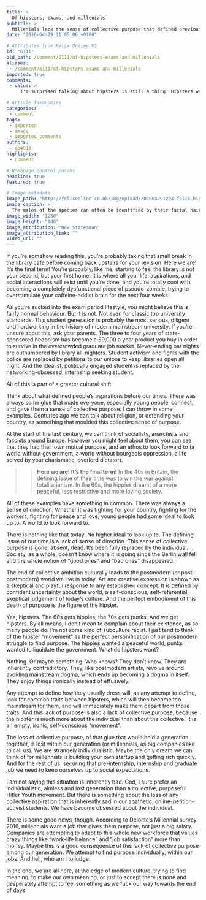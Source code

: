 ```yaml
---
title: >
  Of hipsters, exams, and millenials
subtitle: >
  Millenials lack the sense of collective purpose that defined previous generations
date: "2016-04-29 11:05:00 +0100"

# Attributes from Felix Online V1
id: "6111"
old_path: /comment/6111/of-hipsters-exams-and-millenials
aliases:
 - /comment/6111/of-hipsters-exams-and-millenials
imported: true
comments:
 - value: >
     I'm surprised talking about hipsters is still a thing. Hipsters were newsworthy like 3/4 years ago and it was boring then. Since we've reached peak beard I didn't think it was a thing?,lol. In an attempt to be cynical towards the aimless, purposeless, individualistic, selfish pricks the author deem to be the mainstream of the society, the author inadvertently reminds me of the way hippies think about and perceive the world: through a shallow, one dimensional and highly irrational approach. <br>What the hell is collective ambition? <br>We are not a load of drones, the society, fundamentally, is made up of individuals. The mass conforms to the society, yes, but the capable ones lead while the brightest lead transformations. When Bill Gates played around with BASIC and when Adolf Huxley wrote a Brave New World, they are expressing their personal opinions and vision, not some collective ambition of toppling to soviets or the declaring war on religion. Purpose does not come from the world, but it comes from within. If

# Article Taxonomies
categories:
 - comment
tags:
 - imported
 - image
 - imported_comments
authors:
 - ap4913
highlights:
 - comment

# Homepage control params
headline: true
featured: true

# Image metadata
image_path: "http://felixonline.co.uk/img/upload/201604291204-felix-hipster.jpg"
image_caption: >
  The males of the species can often be identified by their facial hair, and are commonly found in East London.
image_width: "1280"
image_height: "800"
image_attribution: "New Statesman"
image_attribution_link: ""
video_url: ""
---
```


If you’re somehow reading this, you’re probably taking that small break in the library café before coming back upstairs for your revision. Here we are! It’s the final term! You’re probably, like me, starting to feel the library is not your second, but your first home. It is where all your life, aspirations, and social interactions will exist until you’re done, and you’re totally cool with becoming a completely dysfunctional piece of pseudo-zombie, trying to overstimulate your caffeine-addict brain for the next four weeks.

As you’re sucked into the exam period lifestyle, you might believe this is fairly normal behaviour. But it is not. Not even for classic top university standards. This student generation is probably the most serious, diligent and hardworking in the history of modern mainstream university. If you’re unsure about this, ask your parents. The three to four years of state-sponsored hedonism has become a £9,000 a year product you buy in order to survive in the overcrowded graduate job market. Never-ending bar nights are outnumbered by library all-nighters. Student activism and fights with the police are replaced by petitions to our unions to keep libraries open all night. And the idealist, politically engaged student is replaced by the networking-obsessed, internship seeking student.

All of this is part of a greater cultural shift.

Think about what defined people’s aspirations before our times. There was always some glue that made everyone, especially young people, connect, and gave them a sense of collective purpose. I can throw in some examples. Centuries ago we can talk about religion, or defending your country, as something that moulded this collective sense of purpose.

At the start of the last century, we can think of socialists, anarchists and fascists around Europe. However you might feel about them, you can see that they had their own mutual purpose, and an ethos to look forward to (a world without government, a world without bourgeois oppression, a life solved by your charismatic, overlord dictator).
> > **Here we are! It’s the final term!**
In the 40s in Britain, the defining issue of their time was to win the war against totalitarianism. In the 60s, the hippies dreamt of a more peaceful, less restrictive and more loving society.

All of these examples have something in common. There was always a sense of direction. Whether it was fighting for your country, fighting for the workers, fighting for peace and love, young people had some ideal to look up to. A world to look forward to.

There is nothing like that today. No higher ideal to look up to. The defining issue of our time is a lack of sense of direction. This sense of collective purpose is gone, absent, dead. It’s been fully replaced by the individual. Society, as a whole, doesn’t know where it is going since the Berlin wall fell and the whole notion of “good ones” and “bad ones” disappeared.

The end of collective ambition culturally leads to the postmodern (or post-postmodern) world we live in today. Art and creative expression is shown as a skeptical and playful response to any established concept. It is defined by confident uncertainty about the world, a self-conscious, self-referential, skeptical judgement of today’s culture. And the perfect embodiment of this death of purpose is the figure of the hipster.

Yes, hipsters. The 60s gets hippies, the 70s gets punks. And we get hipsters. By all means, I don’t mean to complain about their existence, as so many people do. I’m not some kind of subculture racist. I just tend to think of the hipster “movement” as the perfect personification of our postmodern struggle to find purpose. The hippies wanted a peaceful world, punks wanted to liquidate the government. What do hipsters want?

Nothing. Or maybe something. Who knows? They don’t know. They are inherently contradictory. They, like postmodern artists, revolve around avoiding mainstream dogma, which ends up becoming a dogma in itself. They enjoy things ironically instead of effusively.

Any attempt to define how they usually dress will, as any attempt to define, look for common traits between hipsters, which will then become too mainstream for them, and will immediately make them depart from those traits. And this lack of purpose is also a lack of collective purpose, because the hipster is much more about the individual than about the collective. It is an empty, ironic, self-conscious “movement”.

The loss of collective purpose, of that glue that would hold a generation together, is lost within our generation (or millennials, as big companies like to call us). We are strangely individualistic. Maybe the only dream we can think of for millennials is building your own startup and getting rich quickly. And for the rest of us, securing that pre-internship, internship and graduate job we need to keep ourselves up to social expectations.

I am not saying this situation is inherently bad. God, I sure prefer an individualistic, aimless and lost generation than a collective, purposeful Hitler Youth movement. But there is something about the loss of any collective aspiration that is inherently sad in our apathetic, online-petition-activist students. We have become obsessed about the individual.

There is some good news, though. According to Deloitte’s Millennial survey 2016, millennials want a job that gives them purpose, not just a big salary. Companies are attempting to adapt to this whole new workforce that values crazy things like “work-life balance” and “job satisfaction” more than money. Maybe this is a good consequence of this lack of collective purpose among our generation. We attempt to find purpose individually, within our jobs. And hell, who am I to judge.

In the end, we are all here, at the edge of modern culture, trying to find meaning, to make our own meaning, or just to accept there is none and desperately attempt to feel something as we fuck our way towards the end of days.
